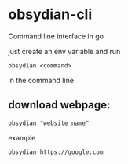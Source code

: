 # obsydian-cli
Command line interface in go 

just create an env variable and run
```
obsydian <command>
```
in the command line

## download webpage:
```
obsydian "website name"
```
example 
``` 
obsydian https://google.com
```
